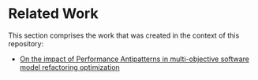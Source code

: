 # Related Work
This section comprises the work that was created in the context of this repository:
* [On the impact of Performance Antipatterns in multi-objective software model refactoring optimization](https://doi.org/10.1109/SEAA53835.2021.00036)

